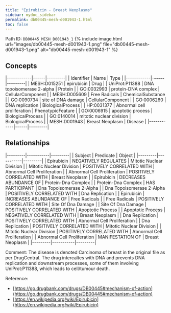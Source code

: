 ```yaml
---
title: "Epirubicin - Breast Neoplasms"
sidebar: mydoc_sidebar
permalink: db00445-mesh-d001943-1.html
toc: false 
---
```



Path ID: `DB00445_MESH_D001943_1`
{% include image.html url="images/db00445-mesh-d001943-1.png" file="db00445-mesh-d001943-1.png" alt="db00445-mesh-d001943-1" %}

## Concepts

|------------|------|---------|
| Identifier | Name | Type    |
|------------|------|---------|
| MESH:D015251 | epirubicin | Drug |
| UniProt:P11388 | DNA topoisomerase 2-alpha | Protein |
| GO:0032993 | protein-DNA complex | CellularComponent |
| MESH:D005609 | Free Radicals | ChemicalSubstance |
| GO:0090734 | site of DNA damage | CellularComponent |
| GO:0006260 | DNA replication | BiologicalProcess |
| HP:0031377 | Abnormal cell proliferation | PhenotypicFeature |
| GO:0006915 | apoptotic process | BiologicalProcess |
| GO:0140014 | mitotic nuclear division | BiologicalProcess |
| MESH:D001943 | Breast Neoplasm | Disease |
|------------|------|---------|

## Relationships

|---------|-----------|---------|
| Subject | Predicate | Object  |
|---------|-----------|---------|
| Epirubicin | NEGATIVELY REGULATES | Mitotic Nuclear Division |
| Mitotic Nuclear Division | POSITIVELY CORRELATED WITH | Abnormal Cell Proliferation |
| Abnormal Cell Proliferation | POSITIVELY CORRELATED WITH | Breast Neoplasm |
| Epirubicin | DECREASES ABUNDANCE OF | Protein-Dna Complex |
| Protein-Dna Complex | HAS PARTICIPANT | Dna Topoisomerase 2-Alpha |
| Dna Topoisomerase 2-Alpha | POSITIVELY CORRELATED WITH | Dna Replication |
| Epirubicin | INCREASES ABUNDANCE OF | Free Radicals |
| Free Radicals | POSITIVELY CORRELATED WITH | Site Of Dna Damage |
| Site Of Dna Damage | POSITIVELY CORRELATED WITH | Apoptotic Process |
| Apoptotic Process | NEGATIVELY CORRELATED WITH | Breast Neoplasm |
| Dna Replication | POSITIVELY CORRELATED WITH | Abnormal Cell Proliferation |
| Dna Replication | POSITIVELY CORRELATED WITH | Mitotic Nuclear Division |
| Mitotic Nuclear Division | POSITIVELY CORRELATED WITH | Abnormal Cell Proliferation |
| Abnormal Cell Proliferation | MANIFESTATION OF | Breast Neoplasm |
|---------|-----------|---------|

Comment: The disease is denoted Carcinoma of breast in the original file as per DrugCentral. The drug intercaltes with DNA and prevents DNA replication and downstream processes, some of them involving UniProt:P11388, which leads to cell/tumour death.

Reference: 
  - [https://go.drugbank.com/drugs/DB00445#mechanism-of-action](https://go.drugbank.com/drugs/DB00445#mechanism-of-action)
  - [https://en.wikipedia.org/wiki/Epirubicin](https://en.wikipedia.org/wiki/Epirubicin)
